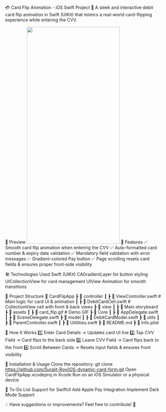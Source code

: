 💳 Card Flip Animation - iOS Swift Project
🚀 A sleek and interactive debit card flip animation in Swift (UIKit) that mimics a real-world card-flipping experience while entering the CVV.

📸 Preview
<img src="/CardFlipAppPOC/assets/card_flip.gif" width="300" height="700">
📌 Features
✅ Smooth card flip animation when entering the CVV
✅ Auto-formatted card number & expiry date validation
✅ Mandatory field validation with error messages
✅ Gradient-colored Pay button
✅ Page scrolling resets card fields & ensures proper front-side visibility

🛠 Technologies Used
Swift (UIKit)
CAGradientLayer for button styling
UICollectionView for card management
UIView Animation for smooth transitions

📂 Project Structure
📂 CardFlipApp
 ┣ 📂 controller
 ┃ ┣ 📜 ViewController.swift   # Main logic for card UI & animation
 ┃ ┣ 📜 DebitCardCell.swift   # CollectionView cell with front & back views
 ┣ 📂 view
 ┃ ┣ 📜 Main.storyboard
 ┣ 📂 assets
 ┃ ┣ 📄 card_flip.gif              # Demo GIF
 ┣ 📂 Core
 ┃ ┣ 📜 AppDelegate.swift
 ┃ ┣ 📜 SceneDelegate.swift
 ┣ 📂 model
 ┃ ┣ 📜 DebitCardModel.swift
 ┣ 📂 utils
 ┃ ┣ 📜 ParentController.swift
 ┃ ┣ 📜 Uitilities.swift
 ┣ 📜 README.md
 ┣ 📜 Info.plist

📖 How It Works
1️⃣ Enter Card Details → Updates card UI live
2️⃣ Tap CVV Field → Card flips to the back side
3️⃣ Leave CVV Field → Card flips back to the front
4️⃣ Scroll Between Cards → Resets input fields & ensures front visibility

🚀 Installation & Usage
Clone the repository:
git clone https://github.com/Surajit-Roy/iOS-dynamic-card-form.git
Open CardFlipApp.xcodeproj in Xcode
Run on an iOS Simulator or a physical device

🎯 To-Do List
 Support for SwiftUI
 Add Apple Pay Integration
 Implement Dark Mode Support

💡 Have suggestions or improvements? Feel free to contribute! 🚀